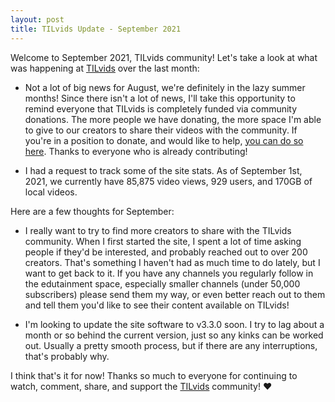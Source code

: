 ```yaml
---
layout: post
title: TILvids Update - September 2021
---
```


Welcome to September 2021, TILvids community! Let's take a look at what was happening at [TILvids](https://tilvids.com) over the last month:

- Not a lot of big news for August, we're definitely in the lazy summer months! Since there isn't a lot of news, I'll take this opportunity to remind everyone that TILvids is completely funded via community donations. The more people we have donating, the more space I'm able to give to our creators to share their videos with the community. If you're in a position to donate, and would like to help, [you can do so here](https://www.patreon.com/tilvids). Thanks to everyone who is already contributing!

- I had a request to track some of the site stats. As of September 1st, 2021, we currently have 85,875 video views, 929 users, and 170GB of local videos.

Here are a few thoughts for September:

- I really want to try to find more creators to share with the TILvids community. When I first started the site, I spent a lot of time asking people if they'd be interested, and probably reached out to over 200 creators. That's something I haven't had as much time to do lately, but I want to get back to it. If you have any channels you regularly follow in the edutainment space, especially smaller channels (under 50,000 subscribers) please send them my way, or even better reach out to them and tell them you'd like to see their content available on TILvids!

- I'm looking to update the site software to v3.3.0 soon. I try to lag about a month or so behind the current version, just so any kinks can be worked out. Usually a pretty smooth process, but if there are any interruptions, that's probably why.

I think that's it for now! Thanks so much to everyone for continuing to watch, comment, share, and support the [TILvids](https://tilvids.com) community! ❤️
